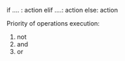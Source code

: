 if .... : 
  action
elif ....:
  action
else: 
  action

Priority of operations execution:
  1. not
  2. and
  3. or
